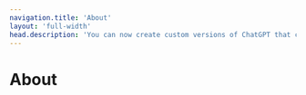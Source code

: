 ```yaml
---
navigation.title: 'About'
layout: 'full-width'
head.description: 'You can now create custom versions of ChatGPT that combine instructions, extra knowledge, and any combination of skills.'
---
```


# About


